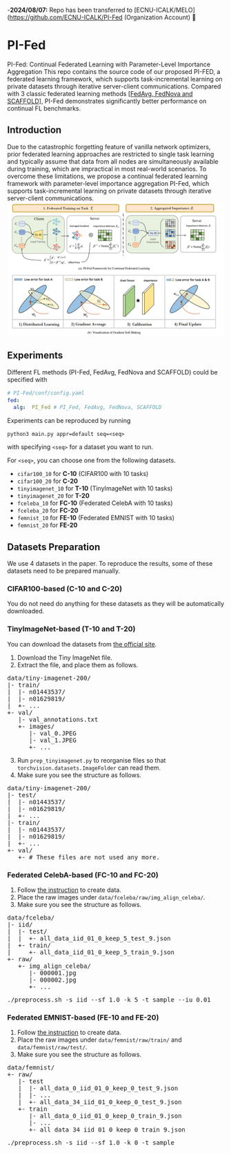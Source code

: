 -**2024/08/07:** Repo has been transferred to [ECNU-ICALK/MELO](https://github.com/ECNU-ICALK/PI-Fed (Organization Account) 🔔
# PI-Fed

PI-Fed: Continual Federated Learning with Parameter-Level Importance Aggregation
This repo contains the source code of our proposed PI-FED, a federated learning framework, which supports task-incremental learning on private datasets through iterative server-client communications. 
Compared with 3 classic federated learning methods [[FedAvg, FedNova and SCAFFOLD](https://github.com/rruisong/pytorch_federated_learning)], PI-Fed demonstrates significantly better performance on continual FL benchmarks.

## Introduction
Due to the catastrophic forgetting feature of vanilla network optimizers, prior federated learning approaches are restricted to single task learning and typically assume that data from all nodes are simultaneously available during training, which are impractical in most real-world scenarios. 
To overcome these limitations, we propose a continual federated learning framework with parameter-level importance aggregation PI-Fed, 
which supports task-incremental learning on private datasets through iterative server-client communications.
![main](./plot/main_01.png)


## Experiments
Different FL methods (PI-Fed, FedAvg, FedNova and SCAFFOLD) could be specified with
```yaml
# PI-Fed/conf/config.yaml
fed:
  alg:  PI_Fed # PI_Fed, FedAvg, FedNova, SCAFFOLD
```

Experiments can be reproduced by running

```shell
python3 main.py appr=default seq=<seq> 
```

with specifying `<seq>` for a dataset you want to run.

For `<seq>`, you can choose one from the following datasets.

- `cifar100_10` for **C-10** (CIFAR100 with 10 tasks)
- `cifar100_20` for **C-20**
- `tinyimagenet_10` for **T-10** (TinyImageNet with 10 tasks)
- `tinyimagenet_20` for **T-20**
- `fceleba_10` for **FC-10** (Federated CelebA with 10 tasks)
- `fceleba_20` for **FC-20**
- `femnist_10` for **FE-10** (Federated EMNIST with 10 tasks)
- `femnist_20` for **FE-20**

## Datasets Preparation

We use 4 datasets in the paper. To reproduce the results, some of these datasets need to be prepared manually.

### CIFAR100-based (**C-10** and **C-20**)

You do not need do anything for these datasets as they will be automatically downloaded.

### TinyImageNet-based (**T-10** and **T-20**)

You can download the datasets from [the official site](https://image-net.org/).

1. Download the Tiny ImageNet file.
2. Extract the file, and place them as follows.

<pre>
data/tiny-imagenet-200/
|- train/
|  |- n01443537/
|  |- n01629819/
|  +- ...
+- val/
   |- val_annotations.txt
   +- images/
      |- val_0.JPEG
      |- val_1.JPEG
      +- ...
</pre>

3. Run `prep_tinyimagenet.py` to reorganise files so that `torchvision.datasets.ImageFolder` can read them.
4. Make sure you see the structure as follows.

<pre>
data/tiny-imagenet-200/
|- test/
|  |- n01443537/
|  |- n01629819/
|  +- ...
|- train/
|  |- n01443537/
|  |- n01629819/
|  +- ...
+- val/
   +- # These files are not used any more. 
</pre>



### Federated CelebA-based (**FC-10** and **FC-20**)

1. Follow [the instruction](https://github.com/TalwalkarLab/leaf/tree/master/data/celeba) to create data.
2. Place the raw images under `data/fceleba/raw/img_align_celeba/`.
3. Make sure you see the structure as follows.

<pre>
data/fceleba/
|- iid/
|  |- test/
|  |  +- all_data_iid_01_0_keep_5_test_9.json
|  +- train/ 
|     +- all_data_iid_01_0_keep_5_train_9.json
+- raw/
   +- img_align_celeba/
      |- 000001.jpg
      |- 000002.jpg
      +- ...
</pre>

<pre>
./preprocess.sh -s iid --sf 1.0 -k 5 -t sample --iu 0.01
</pre>
### Federated EMNIST-based (**FE-10** and **FE-20**)

1. Follow [the instruction](https://github.com/TalwalkarLab/leaf/tree/master/data/femnist) to create data.
2. Place the raw images under `data/femnist/raw/train/` and `data/femnist/raw/test/`.
3. Make sure you see the structure as follows.

<pre>
data/femnist/
+- raw/
   |- test
   |  |- all_data_0_iid_01_0_keep_0_test_9.json
   |  |- ...
   |  +- all_data_34_iid_01_0_keep_0_test_9.json
   +- train
      |- all_data_0_iid_01_0_keep_0_train_9.json
      |- ...
      +- all_data_34_iid_01_0_keep_0_train_9.json
</pre>
<pre>
./preprocess.sh -s iid --sf 1.0 -k 0 -t sample
</pre>


